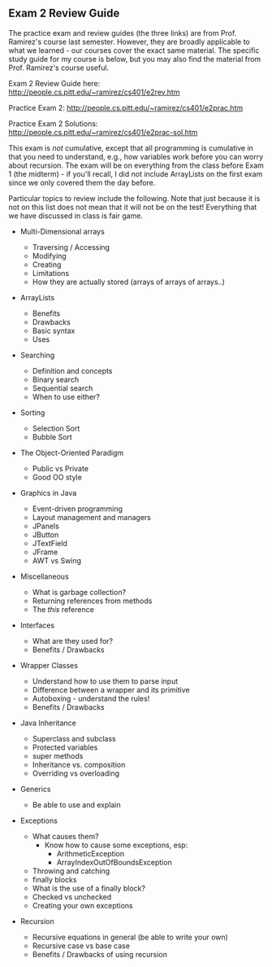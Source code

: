 ## Exam 2 Review Guide

The practice exam and review guides (the three links) are from Prof. Ramirez's course last semester.  However, they are broadly applicable to what we learned - our courses cover the exact same material.  The specific study guide for my course is below, but you may also find the material from Prof. Ramirez's course useful.

Exam 2 Review Guide here: http://people.cs.pitt.edu/~ramirez/cs401/e2rev.htm

Practice Exam 2: http://people.cs.pitt.edu/~ramirez/cs401/e2prac.htm

Practice Exam 2 Solutions: http://people.cs.pitt.edu/~ramirez/cs401/e2prac-sol.htm

This exam is _not_ cumulative, except that all programming is cumulative in that you need to understand, e.g., how variables work before you can worry about recursion.  The exam will be on everything from the class before Exam 1 (the midterm) - if you'll recall, I did not include ArrayLists on the first exam since we only covered them the day before.

Particular topics to review include the following.  Note that just because it is not on this list does not mean that it will not be on the test!  Everything that we have discussed in class is fair game.

* Multi-Dimensional arrays
  * Traversing / Accessing
  * Modifying
  * Creating
  * Limitations
  * How they are actually stored (arrays of arrays of arrays..)

* ArrayLists
  * Benefits
  * Drawbacks
  * Basic syntax
  * Uses

* Searching
  * Definition and concepts
  * Binary search 
  * Sequential search
  * When to use either?
  
* Sorting
  * Selection Sort
  * Bubble Sort

* The Object-Oriented Paradigm
  * Public vs Private
  * Good OO style

* Graphics in Java
  * Event-driven programming
  * Layout management and managers
  * JPanels
  * JButton
  * JTextField
  * JFrame
  * AWT vs Swing
      
* Miscellaneous
  * What is garbage collection?
  * Returning references from methods
  * The _this_ reference

* Interfaces
  * What are they used for?
  * Benefits / Drawbacks

* Wrapper Classes
  * Understand how to use them to parse input
  * Difference between a wrapper and its primitive
  * Autoboxing - understand the rules!
  * Benefits / Drawbacks

* Java Inheritance
  * Superclass and subclass
  * Protected variables
  * super methods
  * Inheritance vs. composition
  * Overriding vs overloading

* Generics
  * Be able to use and explain

* Exceptions
  * What causes them?
    * Know how to cause some exceptions, esp:
      * ArithmeticException
      * ArrayIndexOutOfBoundsException
  * Throwing and catching
  * finally blocks
  * What is the use of a finally block?
  * Checked vs unchecked
  * Creating your own exceptions

* Recursion
  * Recursive equations in general (be able to write your own)
  * Recursive case vs base case
  * Benefits / Drawbacks of using recursion
